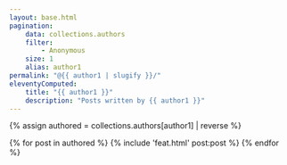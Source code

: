 ```yaml
---
layout: base.html
pagination:
    data: collections.authors
    filter:
        - Anonymous
    size: 1
    alias: author1
permalink: "@{{ author1 | slugify }}/"
eleventyComputed:
    title: "{{ author1 }}"
    description: "Posts written by {{ author1 }}"
---
```


{% assign authored = collections.authors[author1] | reverse %}

{% for post in authored %}
{% include 'feat.html' post:post %}
{% endfor %}
